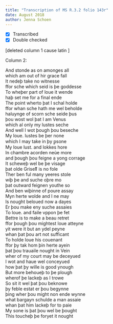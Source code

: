 ```yaml
---
title: "Transcription of MS R.3.2 folio 143r"
date: August 2018
author: Jenna Schoen
---
```

- [x] Transcribed
- [x] Double checked

[deleted column 1 cause latin ]

Column 2:

And stonde as on amonges all  
which am out of hir grace fall  
It nedeþ take no witnesse  
ffor sche which seid is þe goddesse  
To wheþer part of loue it wende  
haþ set me for a final ende  
The point wherto þat I schal holde  
ffor whan sche hath me wel beholde  
haluynge of scorn sche seide þus  
þou wost wol þat I am Venus  
which al only my lustes seche  
And well I wot þough þou beseche   
My loue. lustes be þer none   
which I may take in þy ꝑsone  
My loue lust. and lokkes hore  
In chambre acorden neủe more  
and þough þou feigne a yong corrage  
It scheweþ wel be þe visage  
þat olde Griseỻ is no fole  
Ther ben ful many yeeres stole  
wiþ þe and suche oþre mo  
þat outward feignen youthe so  
And ben wiþinne of poure assay   
Myn herte wolde and I ne may  
Is nought beloued now a dayes  
Er þou make eny suche assaies  
To loue. and faile vppon þe fet  
Bettre is to make a beau retret  
ffor þough þou mightest loue atteyne   
yit were it but an ydel peyne  
whan þat þou art not sufficant  
To holde loue his couenant  
ffor þy tak hom þin herte ayein  
þat þou trauaile nought in Vein  
wher of my court may be deceyued  
I wot and haue wel conceyued   
how þat þy wille is good ynough   
But more behoueþ to þe plough  
wherof þe lackeþ as I trowe  
So sit it wel þat þou beknowe   
þy feble estat er þou begynne  
þing wher þou might non ende wynne  
what bargayn schulde a man assaie  
whan þat him lackeþ for to paie   
My sone is þat þou wel be þought  
This toucheþ þe foryet it nought  

